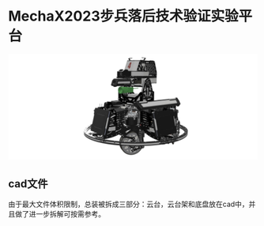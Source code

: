 # MechaX2023步兵**落后技术**验证实验平台

![4k总装渲染图](/cad/总什么总装v25.jpg "总装渲染图")

## cad文件
由于最大文件体积限制，总装被拆成三部分：云台，云台架和底盘放在cad中，并且做了进一步拆解可按需参考。

